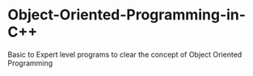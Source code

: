 # Object-Oriented-Programming-in-C++
Basic to Expert level programs to clear the concept of Object Oriented Programming
